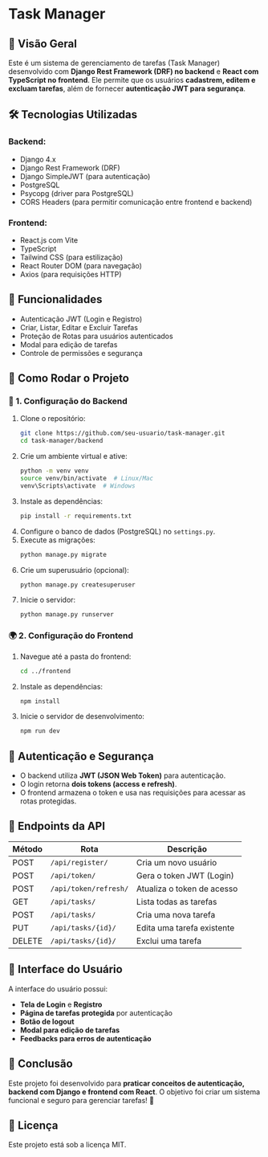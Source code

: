 # Task Manager

## 📌 Visão Geral

Este é um sistema de gerenciamento de tarefas (Task Manager) desenvolvido com **Django Rest Framework (DRF) no backend** e **React com TypeScript no frontend**. Ele permite que os usuários **cadastrem, editem e excluam tarefas**, além de fornecer **autenticação JWT para segurança**.

## 🛠️ Tecnologias Utilizadas

### Backend:
- Django 4.x
- Django Rest Framework (DRF)
- Django SimpleJWT (para autenticação)
- PostgreSQL
- Psycopg (driver para PostgreSQL)
- CORS Headers (para permitir comunicação entre frontend e backend)

### Frontend:
- React.js com Vite
- TypeScript
- Tailwind CSS (para estilização)
- React Router DOM (para navegação)
- Axios (para requisições HTTP)

## 📜 Funcionalidades

- Autenticação JWT (Login e Registro)
- Criar, Listar, Editar e Excluir Tarefas
- Proteção de Rotas para usuários autenticados
- Modal para edição de tarefas
- Controle de permissões e segurança

## 🚀 Como Rodar o Projeto

### 🔧 1. Configuração do Backend

1. Clone o repositório:
   ```sh
   git clone https://github.com/seu-usuario/task-manager.git
   cd task-manager/backend
   ```
2. Crie um ambiente virtual e ative:
   ```sh
   python -m venv venv
   source venv/bin/activate  # Linux/Mac
   venv\Scripts\activate  # Windows
   ```
3. Instale as dependências:
   ```sh
   pip install -r requirements.txt
   ```
4. Configure o banco de dados (PostgreSQL) no `settings.py`.
5. Execute as migrações:
   ```sh
   python manage.py migrate
   ```
6. Crie um superusuário (opcional):
   ```sh
   python manage.py createsuperuser
   ```
7. Inicie o servidor:
   ```sh
   python manage.py runserver
   ```

### 🌍 2. Configuração do Frontend

1. Navegue até a pasta do frontend:
   ```sh
   cd ../frontend
   ```
2. Instale as dependências:
   ```sh
   npm install
   ```
3. Inicie o servidor de desenvolvimento:
   ```sh
   npm run dev
   ```

## 🔑 Autenticação e Segurança

- O backend utiliza **JWT (JSON Web Token)** para autenticação.
- O login retorna **dois tokens (access e refresh)**.
- O frontend armazena o token e usa nas requisições para acessar as rotas protegidas.

## 📌 Endpoints da API

| Método | Rota                | Descrição                        |
|--------|---------------------|--------------------------------|
| POST   | `/api/register/`     | Cria um novo usuário           |
| POST   | `/api/token/`        | Gera o token JWT (Login)       |
| POST   | `/api/token/refresh/` | Atualiza o token de acesso     |
| GET    | `/api/tasks/`        | Lista todas as tarefas         |
| POST   | `/api/tasks/`        | Cria uma nova tarefa           |
| PUT    | `/api/tasks/{id}/`   | Edita uma tarefa existente     |
| DELETE | `/api/tasks/{id}/`   | Exclui uma tarefa              |

## 🎨 Interface do Usuário

A interface do usuário possui:

- **Tela de Login** e **Registro**
- **Página de tarefas protegida** por autenticação
- **Botão de logout**
- **Modal para edição de tarefas**
- **Feedbacks para erros de autenticação**

## 🏁 Conclusão

Este projeto foi desenvolvido para **praticar conceitos de autenticação, backend com Django e frontend com React**. O objetivo foi criar um sistema funcional e seguro para gerenciar tarefas! 🚀

## 📜 Licença

Este projeto está sob a licença MIT.
